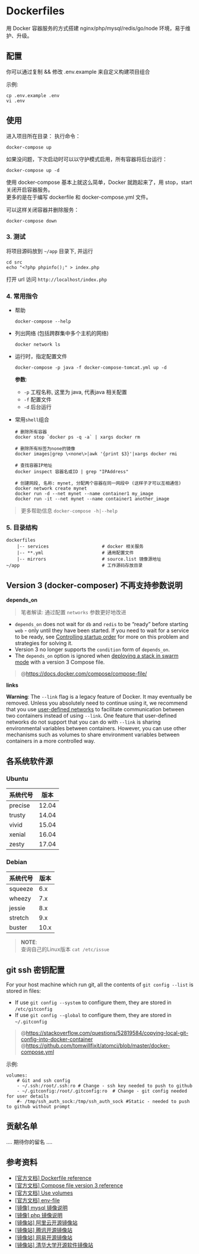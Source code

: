 # Dockerfiles

用 Docker 容器服务的方式搭建 nginx/php/mysql/redis/go/node 环境，易于维护、升级。

## 配置

你可以通过复制 && 修改 .env.example 来自定义构建项目组合

示例: 
```
cp .env.example .env
vi .env
```

## 使用

进入项目所在目录：
执行命令：
```
docker-compose up
```

如果没问题，下次启动时可以以守护模式启用，所有容器将后台运行：  
```
docker-compose up -d
``` 

使用 docker-compose 基本上就这么简单，Docker 就跑起来了，用 stop，start 关闭开启容器服务。  
更多的是在于编写 dockerfile 和 docker-compose.yml 文件。 

可以这样关闭容器并删除服务：
```
docker-compose down
```

### 3. 测试

将项目源码放到 `~/app` 目录下, 并运行

```
cd src
echo "<?php phpinfo();" > index.php
```

打开 url 访问 `http://localhost/index.php`

### 4. 常用指令

- 帮助
    ```
    docker-compose --help
    ```
- 列出网络 (包括跨群集中多个主机的网络)
    ```
    docker network ls
    ```
- 运行时，指定配置文件  
    ```
    docker-compose -p java -f docker-compose-tomcat.yml up -d
    ```
    **参数**:
    - `-p` 工程名称, 这里为 java, 代表java 相关配置
    - `-f` 配置文件
    - `-d` 后台运行

- 常用`shell`组合

    ```
    # 删除所有容器
    docker stop `docker ps -q -a` | xargs docker rm

    # 删除所有标签为none的镜像
    docker images|grep \<none\>|awk '{print $3}'|xargs docker rmi

    # 查找容器IP地址
    docker inspect 容器名或ID | grep "IPAddress"

    # 创建网段, 名称: mynet, 分配两个容器在同一网段中 (这样子才可以互相通信)
    docker network create mynet
    docker run -d --net mynet --name container1 my_image
    docker run -it --net mynet --name container1 another_image
    ```

> 更多帮助信息 `docker-compose -h|--help`      

### 5. 目录结构

```
dockerfiles
    |-- services                    # docker 相关服务
    |-- **.yml                      # 通用配置文件
    |-- mirrors                     # source.list 镜像源地址
~/app                               # 工作源码存放目录
```


## Version 3 (docker-composer) 不再支持参数说明

**depends_on**

> 笔者解读: 通过配置 `networks` 参数更好地改进

- `depends_on` does not wait for `db` and `redis` to be “ready” before starting `web` - only until they have been started. If you need to wait for a service to be ready, see [Controlling startup order](https://docs.docker.com/compose/startup-order/) for more on this problem and strategies for solving it.
- Version 3 no longer supports the `condition` form of `depends_on`.
- The `depends_on` option is ignored when [deploying a stack in swarm mode](https://docs.docker.com/engine/reference/commandline/stack_deploy/) with a version 3 Compose file.

> @https://docs.docker.com/compose/compose-file/

**links**

**Warning**: The `--link` flag is a legacy feature of Docker. It may eventually be removed. Unless you absolutely need to continue using it, we recommend that you use [user-defined networks](https://docs.docker.com/engine/userguide/networking//#user-defined-networks) to facilitate communication between two containers instead of using `--link`. One feature that user-defined networks do not support that you can do with `--link` is sharing environmental variables between containers. However, you can use other mechanisms such as volumes to share environment variables between containers in a more controlled way.


## 各系统软件源

### Ubuntu

| 系统代号 | 版本  |
| -------- | ----- |
| precise  | 12.04 |
| trusty   | 14.04 |
| vivid    | 15.04 |
| xenial   | 16.04 |
| zesty    | 17.04 |

### Debian

| 系统代号 | 版本 |
| -------- | ---- |
| squeeze  | 6.x  |
| wheezy   | 7.x  |
| jessie   | 8.x  |
| stretch  | 9.x  |
| buster   | 10.x |

> **NOTE**:  
> 查询自己的Linux版本 `cat /etc/issue`

## git ssh 密钥配置

For your host machine which run git, all the contents of `git config --list` is stored in files:

- If use `git config --system` to configure them, they are stored in `/etc/gitconfig`
- If use `git config --global` to configure them, they are stored in `~/.gitconfig`

> @https://stackoverflow.com/questions/52819584/copying-local-git-config-into-docker-container
> @https://github.com/tomwillfixit/atomci/blob/master/docker-compose.yml

示例: 
```
volumes:
    # Git and ssh config
    - ~/.ssh:/root/.ssh:ro # Change - ssh key needed to push to github
    - ~/.gitconfig:/root/.gitconfig:ro  # Change - git config needed for user details
    #- /tmp/ssh_auth_sock:/tmp/ssh_auth_sock #Static - needed to push to github without prompt
```

## 贡献名单

.... 期待你的留名 ....

##  参考资料
- [[官方文档] Dockerfile reference](https://docs.docker.com/engine/reference/builder/)
- [[官方文档] Compose file version 3 reference](https://docs.docker.com/compose/compose-file/)
- [[官方文档] Use volumes](https://docs.docker.com/storage/volumes/)
- [[官方文档] env-file](https://docs.docker.com/compose/env-file/)
- [[镜像] mysql 镜像说明](https://hub.docker.com/_/mysql/)
- [[镜像] php 镜像说明](https://hub.docker.com/_/php/)
- [[镜像站] 阿里云开源镜像站](https://opsx.alibaba.com/mirror)
- [[镜像站] 腾讯开源镜像站](https://mirrors.cloud.tencent.com/index.html)
- [[镜像站] 网易开源镜像站](http://mirrors.163.com/)
- [[镜像站] 清华大学开源软件镜像站](https://mirrors.tuna.tsinghua.edu.cn/help/debian/)